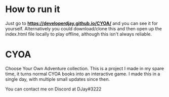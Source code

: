 # How to run it
Just go to __https://developerdjay.github.io/CYOA/__ and you can see it for yourself. Alternatively you could download/clone this and then open up the index.html file locally to play offline, although this isn't always reliable.

# CYOA
Choose Your Own Adventure collection. This is a project I made in my spare time, it turns normal CYOA books into an interactive game. I made this in a single day, with multiple small updates since then.

You can contact me on Discord at DJay#3222

